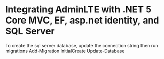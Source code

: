 # Integrating AdminLTE with .NET 5 Core MVC, EF, asp.net identity, and SQL Server

To create the sql server database, update the connection string then run migrations
Add-Migration InitialCreate
Update-Database
